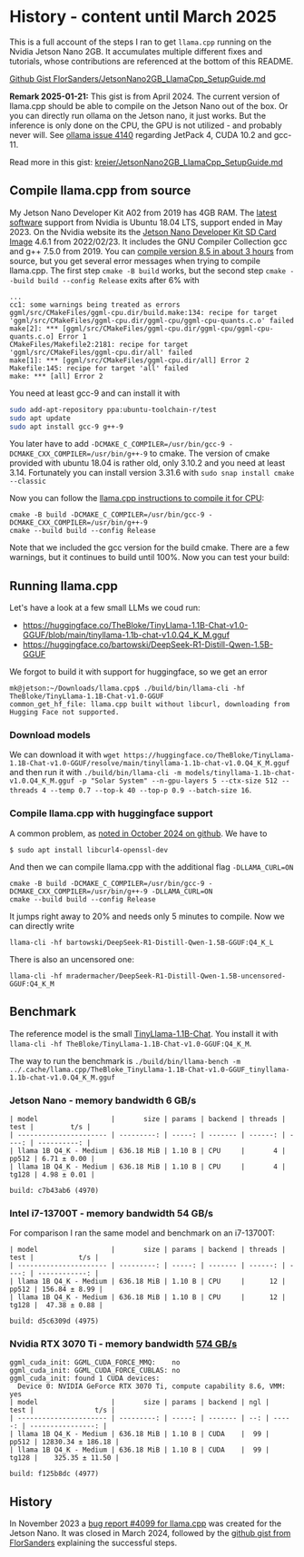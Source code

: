 # History - content until March 2025

This is a full account of the steps I ran to get `llama.cpp` running on the Nvidia Jetson Nano 2GB. It accumulates multiple different fixes and tutorials, whose contributions are referenced at the bottom of this README.

[Github Gist FlorSanders/JetsonNano2GB_LlamaCpp_SetupGuide.md](https://gist.github.com/FlorSanders/2cf043f7161f52aa4b18fb3a1ab6022f)

__Remark 2025-01-21:__ This gist is from April 2024. The current version of llama.cpp should be able to compile on the Jetson Nano out of the box. Or you can directly run ollama on the Jetson nano, it just works. But the inference is only done on the CPU, the GPU is not utilized - and probably never will. See [ollama issue 4140](https://github.com/ollama/ollama/issues/4140) regarding JetPack 4, CUDA 10.2 and gcc-11.

Read more in this gist: [kreier/JetsonNano2GB_LlamaCpp_SetupGuide.md](https://gist.github.com/kreier/c64815fd2fd3c15ca9d84ab2cfa58ff9)

## Compile llama.cpp from source

My Jetson Nano Developer Kit A02 from 2019 has 4GB RAM. The [latest software](https://developer.nvidia.com/embedded/downloads) support from Nvidia is Ubuntu 18.04 LTS, support ended in May 2023. On the Nvidia website its the [Jetson Nano Developer Kit SD Card Image](https://developer.nvidia.com/embedded/l4t/r32_release_v7.1/jp_4.6.1_b110_sd_card/jeston_nano/jetson-nano-jp461-sd-card-image.zip) 4.6.1 from 2022/02/23.  It includes the GNU Compiler Collection gcc and g++ 7.5.0 from 2019. You can [compile version 8.5 in about 3 hours](https://kreier.github.io/jetson/#2-llamacpp-as-an-alternative-probably-only-on-cpu-2024-04-11) from source, but you get several error messages when trying to compile llama.cpp. The first step `cmake -B build` works, but the second step `cmake --build build --config Release` exits after 6% with 

```
...
cc1: some warnings being treated as errors
ggml/src/CMakeFiles/ggml-cpu.dir/build.make:134: recipe for target 'ggml/src/CMakeFiles/ggml-cpu.dir/ggml-cpu/ggml-cpu-quants.c.o' failed
make[2]: *** [ggml/src/CMakeFiles/ggml-cpu.dir/ggml-cpu/ggml-cpu-quants.c.o] Error 1
CMakeFiles/Makefile2:2181: recipe for target 'ggml/src/CMakeFiles/ggml-cpu.dir/all' failed
make[1]: *** [ggml/src/CMakeFiles/ggml-cpu.dir/all] Error 2
Makefile:145: recipe for target 'all' failed
make: *** [all] Error 2
```

You need at least gcc-9 and can install it with

``` sh
sudo add-apt-repository ppa:ubuntu-toolchain-r/test
sudo apt update
sudo apt install gcc-9 g++-9
```

You later have to add `-DCMAKE_C_COMPILER=/usr/bin/gcc-9 -DCMAKE_CXX_COMPILER=/usr/bin/g++-9` to cmake. The version of cmake provided with ubuntu 18.04 is rather old, only 3.10.2 and you need at least 3.14. Fortunately you can install version 3.31.6 with `sudo snap install cmake --classic`

Now you can follow the [llama.cpp instructions to compile it for CPU](https://github.com/ggml-org/llama.cpp/blob/master/docs/build.md):

```
cmake -B build -DCMAKE_C_COMPILER=/usr/bin/gcc-9 -DCMAKE_CXX_COMPILER=/usr/bin/g++-9
cmake --build build --config Release
```

Note that we included the gcc version for the build cmake. There are a few warnings, but it continues to build until 100%. Now you can test your build:

## Running llama.cpp

Let's have a look at a few small LLMs we coud run:

- https://huggingface.co/TheBloke/TinyLlama-1.1B-Chat-v1.0-GGUF/blob/main/tinyllama-1.1b-chat-v1.0.Q4_K_M.gguf
- https://huggingface.co/bartowski/DeepSeek-R1-Distill-Qwen-1.5B-GGUF

We forgot to build it with support for huggingface, so we get an error

```
mk@jetson:~/Downloads/llama.cpp$ ./build/bin/llama-cli -hf TheBloke/TinyLlama-1.1B-Chat-v1.0-GGUF
common_get_hf_file: llama.cpp built without libcurl, downloading from Hugging Face not supported.
```

### Download models

We can download it with `wget https://huggingface.co/TheBloke/TinyLlama-1.1B-Chat-v1.0-GGUF/resolve/main/tinyllama-1.1b-chat-v1.0.Q4_K_M.gguf` and then run it with `./build/bin/llama-cli -m models/tinyllama-1.1b-chat-v1.0.Q4_K_M.gguf -p "Solar System" --n-gpu-layers 5 --ctx-size 512 --threads 4 --temp 0.7 --top-k 40 --top-p 0.9 --batch-size 16`.

### Compile llama.cpp with huggingface support

A common problem, as [noted in October 2024 on github](https://github.com/ggml-org/llama.cpp/discussions/9835). We have to 

```
$ sudo apt install libcurl4-openssl-dev
```

And then we can compile llama.cpp with the additional flag `-DLLAMA_CURL=ON`

```
cmake -B build -DCMAKE_C_COMPILER=/usr/bin/gcc-9 -DCMAKE_CXX_COMPILER=/usr/bin/g++-9 -DLLAMA_CURL=ON
cmake --build build --config Release
```

It jumps right away to 20% and needs only 5 minutes to compile. Now we can directly write  

```
llama-cli -hf bartowski/DeepSeek-R1-Distill-Qwen-1.5B-GGUF:Q4_K_L
```

There is also an uncensored one:

```
llama-cli -hf mradermacher/DeepSeek-R1-Distill-Qwen-1.5B-uncensored-GGUF:Q4_K_M
```

## Benchmark

The reference model is the small [TinyLlama-1.1B-Chat](https://huggingface.co/TheBloke/TinyLlama-1.1B-Chat-v1.0-GGUF/blob/main/tinyllama-1.1b-chat-v1.0.Q4_K_M.gguf). You install it with `llama-cli -hf TheBloke/TinyLlama-1.1B-Chat-v1.0-GGUF:Q4_K_M`.

The way to run the benchmark is `./build/bin/llama-bench -m ../.cache/llama.cpp/TheBloke_TinyLlama-1.1B-Chat-v1.0-GGUF_tinyllama-1.1b-chat-v1.0.Q4_K_M.gguf`

### Jetson Nano - memory bandwidth 6 GB/s

```
| model                  |       size | params | backend | threads |  test |         t/s |
| ---------------------- | ---------: | -----: | ------- | ------: | ----: | ----------: |
| llama 1B Q4_K - Medium | 636.18 MiB | 1.10 B | CPU     |       4 | pp512 | 6.71 ± 0.00 |
| llama 1B Q4_K - Medium | 636.18 MiB | 1.10 B | CPU     |       4 | tg128 | 4.98 ± 0.01 |

build: c7b43ab6 (4970)
```

### Intel i7-13700T - memory bandwidth 54 GB/s

For comparison I ran the same model and benchmark on an i7-13700T:

```
| model                  |       size | params | backend | threads |  test |           t/s |
| ---------------------- | ---------: | -----: | ------- | ------: | ----: | ------------: |
| llama 1B Q4_K - Medium | 636.18 MiB | 1.10 B | CPU     |      12 | pp512 | 156.84 ± 8.99 |
| llama 1B Q4_K - Medium | 636.18 MiB | 1.10 B | CPU     |      12 | tg128 |  47.38 ± 0.88 |

build: d5c6309d (4975)
```

### Nvidia RTX 3070 Ti - memory bandwidth [574 GB/s](https://kreier.github.io/benchmark/gpu/)

```
ggml_cuda_init: GGML_CUDA_FORCE_MMQ:    no
ggml_cuda_init: GGML_CUDA_FORCE_CUBLAS: no
ggml_cuda_init: found 1 CUDA devices:
  Device 0: NVIDIA GeForce RTX 3070 Ti, compute capability 8.6, VMM: yes
| model                  |       size | params | backend | ngl |   test |               t/s |
| ---------------------- | ---------: | -----: | ------- | --: | -----: | ----------------: |
| llama 1B Q4_K - Medium | 636.18 MiB | 1.10 B | CUDA    |  99 |  pp512 | 12830.34 ± 186.18 |
| llama 1B Q4_K - Medium | 636.18 MiB | 1.10 B | CUDA    |  99 |  tg128 |    325.35 ± 11.50 |

build: f125b8dc (4977)
```

## History

In November 2023 a [bug report #4099 for llama.cpp](https://github.com/ggml-org/llama.cpp/issues/4099) was created for the Jetson Nano. It was closed in March 2024, followed by the [github gist from FlorSanders](https://gist.github.com/FlorSanders/2cf043f7161f52aa4b18fb3a1ab6022f) explaining the successful steps.
